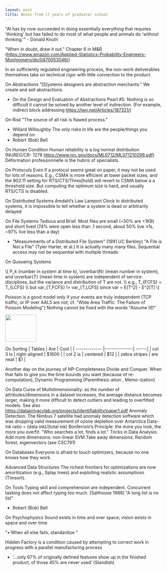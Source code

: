```yaml
---
layout: post
title: Notes from (7 years of graduate) school
---
```



"AI has by now succeeded in doing essentially everything that requires 'thinking' but has failed to do most of what people and animals do 'without thinking.'"   - Donald Knuth

"When in doubt, draw it out."
	Chapter 6 in M&R (https://www.amazon.com/Applied-Statistics-Probability-Engineers-Montgomery/dp/0470053046/)

In an sufficiently regulated engineering process, the non-work deliverables themselves take on technical rigor with little connection to the product.

On Abstractions
"[S]ystems designers are abstraction merchants." We create and sell abstractions.
  - On the Design and Evaluation of Abstractions
Pearl #5: Nothing is so difficult it cannot be solved by another level of indirection. (For example, indirect block addressing https://lwn.net/Articles/187321/)

On Risk
"The source of all risk is flawed process."
  - Willard Willoughby
The only risks in life are the people/things you depend on.
  - Robert (Bob) Bell


On Human Condition
Human reliability is a log normal distribution (NUREG/CR- 1278 https://www.nrc.gov/docs/ML0712/ML071210299.pdf)
Déformation professionnelle is the hubris of specialists.


On Protocols
Even if a protocol seems great on paper, it may not be used for lots of reasons. E.g., CSMA is more efficient at lower packet sizes, and the 802.11 setting for RTS/CTS/Thres[hold] will revert to CSMA below a a threshold size. But computing the optimum size is hard, and usually RTS/CTS is disabled.


On Distributed Systems
Amdahl’s Law
Lamport Clock
In distributed systems, it is impossible to tell whether a system is dead or arbitrarily delayed


On File Systems
Tedious and Brief. Most files are small (~50% are <1KB) and short lived (74% were open less than .1 second, about 50% live ≤1s, ~97% live less than a day)
  - "Measurements of a Distributed File System" (1991 UC Berkley) 
"A File is Not a File" (Tyler Harter, et al.) It is actually many many files. Sequential access may not be sequential with multiple threads


On Queueing Systems
<div>
\[
P_k (number in system at time k), \overbar{N} (mean number in system), and \overbar{T} (mean time in system) are independent of service disciplines, but the variance and distribution of T are not. \\
e.g., T_{FCFS} = T_{LCFS} \\
but var_{T,FCFS} != var_{T,LCFS} since var = E[T^2] - E^2[T]
\]
</div>

Poisson is a good model only if your events are truly independent (TCP traffic, or IP over AAL5 are not; cf. "Wide Area Traffic: The Failure of Poisson Modeling")
Nothing cannot be fixed with the words "Assume IID"

<img 
    src="images/disc-cont.svg" 
    height="87px"
    width="100px" />


On Sorting
| Tables        | Are           | Cool  |
| ------------- |:-------------:| -----:|
| col 3 is      | right-aligned | $1600 |
| col 2 is      | centered      |   $12 |
| zebra stripes | are neat      |    $1 |


Another day on the journey of NP-Completeness
Divide and Conquer.
When that fails to give you the time bounds you want (because of re-computation), Dynamic Programming (Parenthesiz-ation , Memo-ization) 

On Data
Curse of Multidimensionality: as the number of attributes/dimensions in a dataset increases, the average distance becomes larger, making it more difficult to detect outliers and leading to overfitted models. See also https://dataprivacylab.org/projects/identifiability/paper1.pdf
Anomaly Detection: The Nimbus 7 satellite had anomaly detection software which was dropping valid measurement of ozone depletion over Antarctica
Data-ink ratio = (data ink)/(total ink)
Bonferroni’s Principle: the more you look, the more you overfit. "Who searches a lot, finds a lot."
Tricks in Data Analysis:
Add more dimensions: non-linear SVM
Take away dimensions: Random forest, eigenvectors (see CSC791)

On Databases
Everyone is afraid to touch optimizers, because no one knows how they work.

Advanced Data Structures
The richest frontiers for optimizations are now amoritization (e.g., Splay trees) and exploiting realistic assumptiosn (Timsort).

On Tools
Typing skill and comprehension are independent.
Concurrent tasking does not affect typing too much.
 [Salthouse 1986]
"A long list is no list"
  - Robert (Bob) Bell

On Psychophysics
Sound exists in time and over space; vision exists in space and over time.



"• When all else fails, standardize "

Hidden Factory is a condition caused by attempting to correct work in progress with a parallel manufacturing process

- ‘…only 67% of originally defined features show up in the finished product, of those 45% are never used’ (Standish)


<script type="text/javascript"
    src="http://cdn.mathjax.org/mathjax/latest/MathJax.js?config=TeX-AMS-MML_HTMLorMML">
</script>